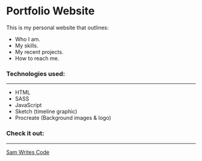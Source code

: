 # Portfolio Website
This is my personal website that outlines:
- Who I am.
- My skills.
- My recent projects.
- How to reach me.

### Technologies used:
---
- HTML
- SASS
- JavaScript
- Sketch (timeline graphic)
- Procreate (Background images & logo)

### Check it out:
---
[Sam Writes Code](https://samwritescode.io/)